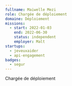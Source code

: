 ```yaml
---
fullname: Maiwelle Mezi
role: Chargée de déploiement 
domaine: Déploiement
missions:
  - start: 2022-01-03
    end: 2022-06-30
    status: independent
    employer: Malt 
startups:
  - jeveuxaider
  - api-engagement
badges:
  - segur
---
```


Chargée de déploiement 
